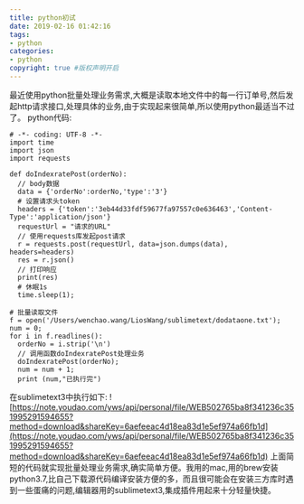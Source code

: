 ```yaml
---
title: python初试
date: 2019-02-16 01:42:16
tags:
- python
categories:
- python
copyright: true #版权声明开启
---
```

最近使用python批量处理业务需求,大概是读取本地文件中的每一行订单号,然后发起http请求接口,处理具体的业务,由于实现起来很简单,所以使用python最适当不过了。
python代码:
```
# -*- coding: UTF-8 -*-
import time
import json
import requests

def doIndexratePost(orderNo):
  // body数据
  data = {'orderNo':orderNo,'type':'3'}
  # 设置请求头token
  headers = {'token':'3eb44d33fdf59677fa97557c0e636463','Content-Type':'application/json'}
  requestUrl = "请求的URL"
  // 使用requests库发起post请求
  r = requests.post(requestUrl, data=json.dumps(data), headers=headers)
  res = r.json()
  // 打印响应
  print(res)
  # 休眠1s
  time.sleep(1);

# 批量读取文件
f = open('/Users/wenchao.wang/LiosWang/sublimetext/dodataone.txt');
num = 0;
for i in f.readlines():
  orderNo = i.strip('\n')
  // 调用函数doIndexratePost处理业务
  doIndexratePost(orderNo);
  num = num + 1;
  print (num,"已执行完")
```
在sublimetext3中执行如下:
![https://note.youdao.com/yws/api/personal/file/WEB502765ba8f341236c351995291594655?method=download&shareKey=6aefeeac4d18ea83d1e5ef974a66fb1d](https://note.youdao.com/yws/api/personal/file/WEB502765ba8f341236c351995291594655?method=download&shareKey=6aefeeac4d18ea83d1e5ef974a66fb1d)
上面简短的代码就实现批量处理业务需求,确实简单方便。我用的mac,用的brew安装python3.7,比自己下载源代码编译安装方便的多，而且很可能会在安装三方库时遇到一些蛋痛的问题,编辑器用的sublimetext3,集成插件用起来十分轻量快捷。
